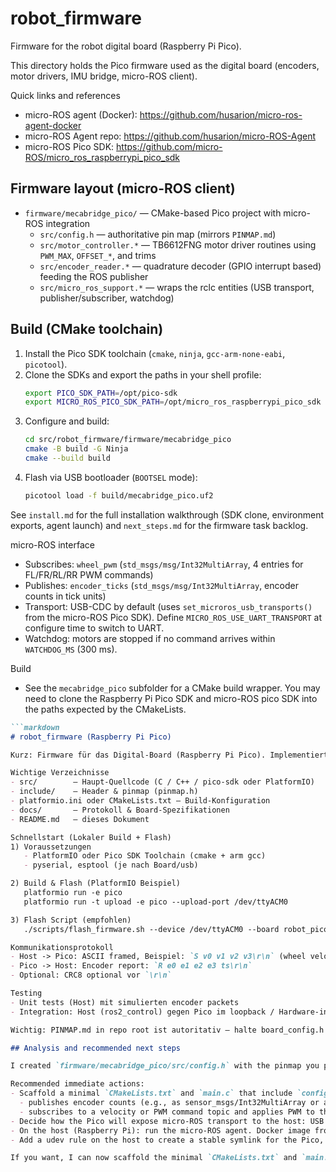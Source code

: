 # robot_firmware

Firmware for the robot digital board (Raspberry Pi Pico).

This directory holds the Pico firmware used as the digital board (encoders, motor drivers, IMU bridge, micro-ROS client).

Quick links and references
- micro-ROS agent (Docker): https://github.com/husarion/micro-ros-agent-docker
- micro-ROS Agent repo: https://github.com/husarion/micro-ROS-Agent
- micro-ROS Pico SDK: https://github.com/micro-ROS/micro_ros_raspberrypi_pico_sdk

## Firmware layout (micro-ROS client)
- `firmware/mecabridge_pico/` — CMake-based Pico project with micro-ROS integration
  - `src/config.h` — authoritative pin map (mirrors `PINMAP.md`)
  - `src/motor_controller.*` — TB6612FNG motor driver routines using `PWM_MAX`, `OFFSET_*`, and trims
  - `src/encoder_reader.*` — quadrature decoder (GPIO interrupt based) feeding the ROS publisher
  - `src/micro_ros_support.*` — wraps the rclc entities (USB transport, publisher/subscriber, watchdog)

## Build (CMake toolchain)
1. Install the Pico SDK toolchain (`cmake`, `ninja`, `gcc-arm-none-eabi`, `picotool`).
2. Clone the SDKs and export the paths in your shell profile:
   ```bash
   export PICO_SDK_PATH=/opt/pico-sdk
   export MICRO_ROS_PICO_SDK_PATH=/opt/micro_ros_raspberrypi_pico_sdk
   ```
3. Configure and build:
   ```bash
   cd src/robot_firmware/firmware/mecabridge_pico
   cmake -B build -G Ninja
   cmake --build build
   ```
4. Flash via USB bootloader (`BOOTSEL` mode):
   ```bash
   picotool load -f build/mecabridge_pico.uf2
   ```

See `install.md` for the full installation walkthrough (SDK clone, environment exports, agent launch) and `next_steps.md` for the firmware task backlog.

micro-ROS interface
- Subscribes: `wheel_pwm` (`std_msgs/msg/Int32MultiArray`, 4 entries for FL/FR/RL/RR PWM commands)
- Publishes: `encoder_ticks` (`std_msgs/msg/Int32MultiArray`, encoder counts in tick units)
- Transport: USB-CDC by default (uses `set_microros_usb_transports()` from the micro-ROS Pico SDK). Define `MICRO_ROS_USE_UART_TRANSPORT` at configure time to switch to UART.
- Watchdog: motors are stopped if no command arrives within `WATCHDOG_MS` (300 ms).

Build
- See the `mecabridge_pico` subfolder for a CMake build wrapper. You may need to clone the Raspberry Pi Pico SDK and micro-ROS pico SDK into the paths expected by the CMakeLists.

```markdown name=robot_firmware/README.md
```markdown
# robot_firmware (Raspberry Pi Pico)

Kurz: Firmware für das Digital‑Board (Raspberry Pi Pico). Implementiert Encoder‑Lesung, Motorsteuerung, Sicherheits‑Watchdog und das Host‑Protokoll (USB‑CDC oder UART). Optional: micro-ROS Client.

Wichtige Verzeichnisse
- src/        — Haupt‑Quellcode (C / C++ / pico-sdk oder PlatformIO)
- include/    — Header & pinmap (pinmap.h)
- platformio.ini oder CMakeLists.txt — Build-Konfiguration
- docs/       — Protokoll & Board‑Spezifikationen
- README.md   — dieses Dokument

Schnellstart (Lokaler Build + Flash)
1) Voraussetzungen
   - PlatformIO oder Pico SDK Toolchain (cmake + arm gcc)
   - pyserial, esptool (je nach Board/usb)

2) Build & Flash (PlatformIO Beispiel)
   platformio run -e pico
   platformio run -t upload -e pico --upload-port /dev/ttyACM0

3) Flash Script (empfohlen)
   ./scripts/flash_firmware.sh --device /dev/ttyACM0 --board robot_pico

Kommunikationsprotokoll
- Host -> Pico: ASCII framed, Beispiel: `S v0 v1 v2 v3\r\n` (wheel velocities in rad/s)
- Pico -> Host: Encoder report: `R e0 e1 e2 e3 ts\r\n`
- Optional: CRC8 optional vor `\r\n`

Testing
- Unit tests (Host) mit simulierten encoder packets
- Integration: Host (ros2_control) gegen Pico im loopback / Hardware-in-the-loop

Wichtig: PINMAP.md in repo root ist autoritativ — halte board_config.h synchron.

## Analysis and recommended next steps

I created `firmware/mecabridge_pico/src/config.h` with the pinmap you provided. This pin mapping should be used by the Pico firmware sources (motor control, encoder ISR, ESC control).

Recommended immediate actions:
- Scaffold a minimal `CMakeLists.txt` and `main.c` that include `config.h` and implement a micro-ROS node which:
  - publishes encoder counts (e.g., as sensor_msgs/Int32MultiArray or a custom message)
  - subscribes to a velocity or PWM command topic and applies PWM to the TB6612 pins
- Decide how the Pico will expose micro-ROS transport to the host: USB CDC (recommended) or UART. USB CDC is convenient because the Pico enumerates as a serial device over USB.
- On the host (Raspberry Pi): run the micro-ROS agent. Docker image from Husarion is the easiest path. Make sure the Docker container has access to the Pico's serial device (use `--device /dev/ttyACM0`).
- Add a udev rule on the host to create a stable symlink for the Pico, e.g. `/dev/robot_pico`.

If you want, I can now scaffold the minimal `CMakeLists.txt` and `main.c` and add a tiny example publisher/subscriber using micro-ROS for Pico. Do you want me to scaffold the firmware app now?
````
